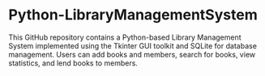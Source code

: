 # Python-LibraryManagementSystem
 This GitHub repository contains a Python-based Library Management System implemented using the Tkinter GUI toolkit and SQLite for database management. Users can add books and members, search for books, view statistics, and lend books to members.
